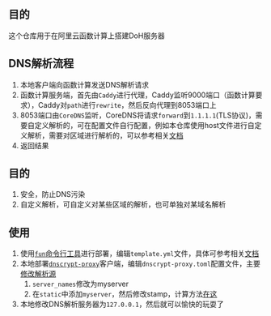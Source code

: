 ## 目的
这个仓库用于在阿里云函数计算上搭建DoH服务器

## DNS解析流程
1. 本地客户端向函数计算发送DNS解析请求
2. 函数计算服务端，首先由`Caddy`进行代理，Caddy监听9000端口（函数计算要求），Caddy对`path`进行`rewrite`，然后反向代理到8053端口上
3. 8053端口由`CoreDNS`监听，CoreDNS将请求`forward`到`1.1.1.1`(TLS协议)，需要自定义解析的，可在配置文件自行配置，例如本仓库使用host文件进行自定义解析，需要对区域进行解析的，可以参考相关[文档](https://coredns.io/)
4. 返回结果

## 目的
1. 安全，防止DNS污染
2. 自定义解析，可自定义对某些区域的解析，也可单独对某域名解析

## 使用
1. 使用[`fun`命令行工具](https://github.com/alibaba/funcraft)进行部署，编辑`template.yml`文件，具体可参考相关[文档](https://github.com/alibaba/funcraft/blob/master/docs/specs/2018-04-03-zh-cn.md)
2. 本地部署[`dnscrypt-proxy`](https://github.com/DNSCrypt/dnscrypt-proxy)客户端，编辑`dnscrypt-proxy.toml`配置文件，主要[修改解析源](https://github.com/DNSCrypt/dnscrypt-proxy/wiki/Configuration-Sources)
   1. `server_names`修改为myserver
   2. 在`static`中添加`myserver`，然后修改stamp，计算方法[在这](https://dnscrypt.info/stamps/)
3. 本地修改DNS解析服务器为`127.0.0.1`，然后就可以愉快的玩耍了
